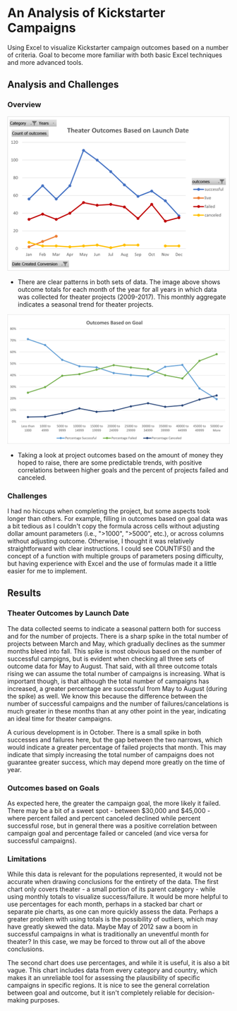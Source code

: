 # An Analysis of Kickstarter Campaigns
  Using Excel to visualize Kickstarter campaign outcomes based on a number of criteria. Goal to become more familiar with both basic Excel techniques and more advanced   tools.

## Analysis and Challenges
### Overview
  ![Theater_Outcomes_vs_Launch](./Resources/Theater_Outcomes_vs_Launch.png)
  * There are clear patterns in both sets of data. The image above shows outcome totals for each month of the year for all years in which data was collected for theater projects (2009-2017). This monthly aggregate indicates a seasonal trend for theater projects.


  ![Outcomes_vs_Goals](./Resources/Outcomes_vs_Goals.png)
  * Taking a look at project outcomes based on the amount of money they hoped to raise, there are some predictable trends, with positive correlations between higher goals and the percent of projects failed and canceled. 


### Challenges
  I had no hiccups when completing the project, but some aspects took longer than others. For example, filling in outcomes based on goal data was a bit tedious as I couldn't copy the formula across cells without adjusting dollar amount parameters (i.e., ">1000", ">5000", etc.), or across columns without adjusting outcome. Otherwise, I thought it was relatively straightforward with clear instructions. I could see COUNTIFS() and the concept of a function with multiple groups of parameters posing difficulty, but having experience with Excel and the use of formulas made it a little easier for me to implement.
  
  
## Results
### Theater Outcomes by Launch Date
  The data collected seems to indicate a seasonal pattern both for success and for the number of projects. There is a sharp spike in the total number of projects between March and May, which gradually declines as the summer months bleed into fall. This spike is most obvious based on the number of successful campigns, but is evident when checking all three sets of outcome data for May to August. That said, with all three outcome totals rising we can assume the total number of campaigns is increasing. What is important though, is that although the total number of campaigns has increased, a greater percentage are successful from May to August (during the spike) as well. We know this because the difference between the number of successful campaigns and the number of failures/cancelations is much greater in these months than at any other point in the year, indicating an ideal time for theater campaigns.
  
  A curious development is in October. There is a small spike in both successes and failures here, but the gap between the two narrows, which would indicate a greater percentage of failed projects that month. This may indicate that simply increasing the total number of campaigns does not guarantee greater success, which may depend more greatly on the time of year.
  
### Outcomes based on Goals
  As expected here, the greater the campaign goal, the more likely it failed. There may be a bit of a sweet spot - between $30,000 and $45,000 - where percent failed and percent canceled declined while percent successful rose, but in general there was a positive correlation between campaign goal and percentage failed or canceled (and vice versa for successful campaigns).
  
### Limitations
  While this data is relevant for the populations represented, it would not be accurate when drawing conclusions for the entirety of the data. The first chart only covers theater - a small portion of its parent category - while using monthly totals to visualize success/failure. It would be more helpful to use percentages for each month, perhaps in a stacked bar chart or separate pie charts, as one can more quickly assess the data. Perhaps a greater problem with using totals is the possibility of outliers, which may have greatly skewed the data. Maybe May of 2012 saw a boom in successful campaigns in what is traditionally an uneventful month for theater?  In this case, we may be forced to throw out all of the above conclusions.
  
  The second chart does use percentages, and while it is useful, it is also a bit vague. This chart includes data from every category and country, which makes it an unreliable tool for assessing the plausibility of specific campaigns in specific regions. It is nice to see the general correlation between goal and outcome, but it isn't completely reliable for decision-making purposes.
